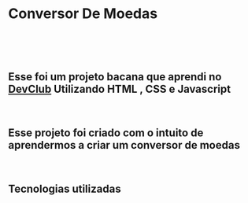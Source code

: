 <h1>Conversor De Moedas</h1>
<br>
<br>
<br>
<h2>Esse foi um projeto bacana que aprendi no <a href= "https//rodolfomori.com.br/devclub">DevClub</a> Utilizando HTML , CSS e Javascript</h2>
<br>
<h2>Esse projeto foi criado com o intuito de  aprendermos a criar um conversor de moedas</h2>
<br>
<h2>Tecnologias utilizadas</h2>
<br>

<img alt="">

